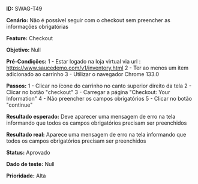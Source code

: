 **ID:** SWAG-T49

**Cenário:** Não é possível seguir com o checkout sem preencher as informações obrigatórias

**Feature:** Checkout

**Objetivo:** Null

**Pré-Condições:**
1 - Estar logado na loja virtual via url : https://www.saucedemo.com/v1/inventory.html
2 - Ter ao menos um item adicionado ao carrinho
3 - Utilizar o navegador Chrome 133.0

**Passos:**
1 - Clicar no ícone do carrinho no canto superior direito da tela
2 - Clicar no botão "checkout"
3 - Carregar a página "Checkout: Your Information"
4 - Não preencher os campos obrigatórios
5 - Clicar no botão "continue"

**Resultado esperado:** Deve aparecer uma mensagem de erro na tela informando que todos os campos obrigatórios precisam ser preenchidos

**Resultado real:** Aparece uma mensagem de erro na tela informando que todos os campos obrigatórios precisam ser preenchidos

**Status:** Aprovado

**Dado de teste:** Null

**Prioridade:** Alta
